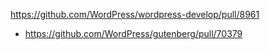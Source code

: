 https://github.com/WordPress/wordpress-develop/pull/8961

* https://github.com/WordPress/gutenberg/pull/70379